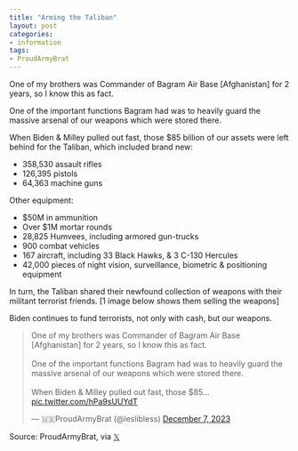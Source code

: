 ```yaml
---
title: "Arming the Taliban"
layout: post
categories:
- information
tags: 
- ProudArmyBrat
---
```


One of my brothers was Commander of Bagram Air Base [Afghanistan] for 2 years, so I know this as fact.

One of the important functions Bagram had was to heavily guard the massive arsenal of our weapons which were stored there.

When Biden & Milley pulled out fast, those $85 billion of our assets were left behind for the Taliban, which included brand new:

- 358,530 assault rifles
- 126,395 pistols
- 64,363 machine guns

Other equipment:

- $50M in ammunition
- Over $1M mortar rounds
- 28,825 Humvees, including armored gun-trucks
- 900 combat vehicles
- 167 aircraft, including 33 Black Hawks, & 3 C-130 Hercules
- 42,000 pieces of night vision, surveillance, biometric & positioning equipment

In turn, the Taliban shared their newfound collection of weapons with their militant terrorist friends. [1 image below shows them selling the weapons]

Biden continues to fund terrorists, not only with cash, but our weapons.

<blockquote class="twitter-tweet"><p lang="en" dir="ltr">One of my brothers was Commander of Bagram Air Base [Afghanistan] for 2 years, so I know this as fact. <br><br>One of the important functions Bagram had was to heavily guard the massive arsenal of our weapons which were stored there. <br><br>When Biden &amp; Milley pulled out fast, those $85… <a href="https://t.co/hPa9sUUYdT">pic.twitter.com/hPa9sUUYdT</a></p>&mdash; 🇺🇸ProudArmyBrat (@leslibless) <a href="https://twitter.com/leslibless/status/1732824006061940846?ref_src=twsrc%5Etfw">December 7, 2023</a></blockquote> <script async src="https://platform.twitter.com/widgets.js" charset="utf-8"></script>

Source: ProudArmyBrat, via [𝕏](https://x.com)
